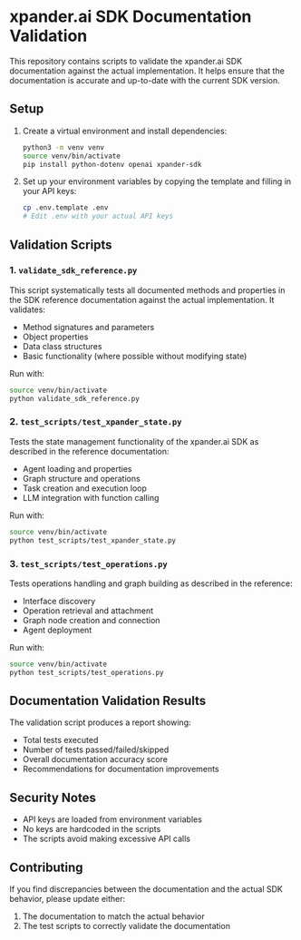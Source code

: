 # xpander.ai SDK Documentation Validation

This repository contains scripts to validate the xpander.ai SDK documentation against the actual implementation. It helps ensure that the documentation is accurate and up-to-date with the current SDK version.

## Setup

1. Create a virtual environment and install dependencies:
   ```bash
   python3 -m venv venv
   source venv/bin/activate
   pip install python-dotenv openai xpander-sdk
   ```

2. Set up your environment variables by copying the template and filling in your API keys:
   ```bash
   cp .env.template .env
   # Edit .env with your actual API keys
   ```

## Validation Scripts 

### 1. `validate_sdk_reference.py`

This script systematically tests all documented methods and properties in the SDK reference documentation against the actual implementation. It validates:

- Method signatures and parameters
- Object properties
- Data class structures
- Basic functionality (where possible without modifying state)

Run with:
```bash
source venv/bin/activate
python validate_sdk_reference.py
```

### 2. `test_scripts/test_xpander_state.py`

Tests the state management functionality of the xpander.ai SDK as described in the reference documentation:
- Agent loading and properties
- Graph structure and operations
- Task creation and execution loop
- LLM integration with function calling

Run with:
```bash
source venv/bin/activate
python test_scripts/test_xpander_state.py
```

### 3. `test_scripts/test_operations.py`

Tests operations handling and graph building as described in the reference:
- Interface discovery
- Operation retrieval and attachment
- Graph node creation and connection
- Agent deployment

Run with:
```bash
source venv/bin/activate
python test_scripts/test_operations.py
```

## Documentation Validation Results

The validation script produces a report showing:
- Total tests executed
- Number of tests passed/failed/skipped
- Overall documentation accuracy score
- Recommendations for documentation improvements

## Security Notes

- API keys are loaded from environment variables
- No keys are hardcoded in the scripts
- The scripts avoid making excessive API calls

## Contributing

If you find discrepancies between the documentation and the actual SDK behavior, please update either:
1. The documentation to match the actual behavior
2. The test scripts to correctly validate the documentation